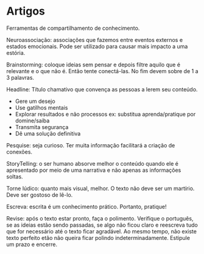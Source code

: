 # Artigos

Ferramentas de compartilhamento de conhecimento. 

Neuroassociação: associações que fazemos entre eventos externos e estados emocionais. Pode ser utilizado para causar mais impacto a uma estória. 

Brainstorming: coloque ideias sem pensar e depois filtre aquilo que é relevante e o que não é. Então tente conectá-las. No fim devem sobre de 1 a 3 palavras.

Headline: Título chamativo que convença as pessoas a lerem seu conteúdo.

- Gere um desejo
- Use gatilhos mentais
- Explorar resultados e não processos
    ex: substitua aprenda/pratique por domine/saiba
- Transmita segurança
- Dê uma solução definitiva

Pesquise: seja curioso. Ter muita informação facilitará a criação de conexões.

StoryTelling: o ser humano absorve melhor o conteúdo quando ele é apresentado por meio de uma narrativa e não apenas as informações soltas.

Torne lúdico: quanto mais visual, melhor. O texto não deve ser um martírio. Deve ser gostoso de lê-lo.

Escreva: escrita é um conhecimento prático. Portanto, pratique!

Revise: após o texto estar pronto, faça o polimento. Verifique o português, se as ideias estão sendo passadas, se algo não ficou claro e reescreva tudo que for necessário até o texto ficar agradável. Ao mesmo tempo, não existe texto perfeito etão não queira ficar polindo indeterminadamente. Estipule um prazo e encerre.

